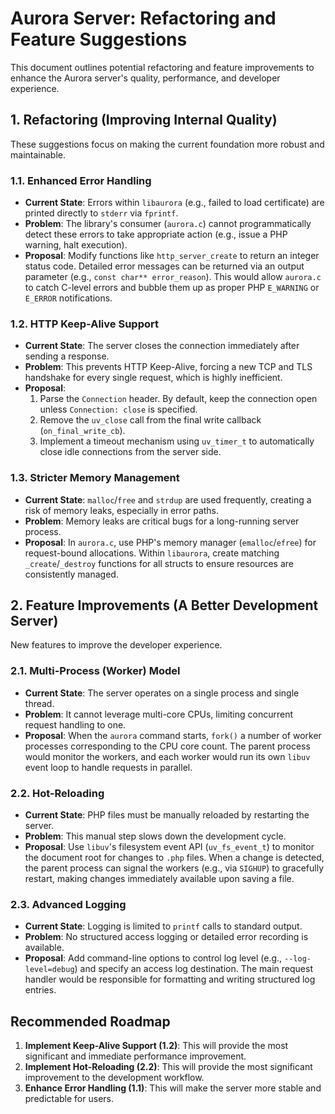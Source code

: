 # Aurora Server: Refactoring and Feature Suggestions

This document outlines potential refactoring and feature improvements to enhance the Aurora server's quality, performance, and developer experience.

## 1. Refactoring (Improving Internal Quality)

These suggestions focus on making the current foundation more robust and maintainable.

### 1.1. Enhanced Error Handling

-   **Current State**: Errors within `libaurora` (e.g., failed to load certificate) are printed directly to `stderr` via `fprintf`.
-   **Problem**: The library's consumer (`aurora.c`) cannot programmatically detect these errors to take appropriate action (e.g., issue a PHP warning, halt execution).
-   **Proposal**: Modify functions like `http_server_create` to return an integer status code. Detailed error messages can be returned via an output parameter (e.g., `const char** error_reason`). This would allow `aurora.c` to catch C-level errors and bubble them up as proper PHP `E_WARNING` or `E_ERROR` notifications.

### 1.2. HTTP Keep-Alive Support

-   **Current State**: The server closes the connection immediately after sending a response.
-   **Problem**: This prevents HTTP Keep-Alive, forcing a new TCP and TLS handshake for every single request, which is highly inefficient.
-   **Proposal**:
    1.  Parse the `Connection` header. By default, keep the connection open unless `Connection: close` is specified.
    2.  Remove the `uv_close` call from the final write callback (`on_final_write_cb`).
    3.  Implement a timeout mechanism using `uv_timer_t` to automatically close idle connections from the server side.

### 1.3. Stricter Memory Management

-   **Current State**: `malloc`/`free` and `strdup` are used frequently, creating a risk of memory leaks, especially in error paths.
-   **Problem**: Memory leaks are critical bugs for a long-running server process.
-   **Proposal**: In `aurora.c`, use PHP's memory manager (`emalloc`/`efree`) for request-bound allocations. Within `libaurora`, create matching `_create`/`_destroy` functions for all structs to ensure resources are consistently managed.

## 2. Feature Improvements (A Better Development Server)

New features to improve the developer experience.

### 2.1. Multi-Process (Worker) Model

-   **Current State**: The server operates on a single process and single thread.
-   **Problem**: It cannot leverage multi-core CPUs, limiting concurrent request handling to one.
-   **Proposal**: When the `aurora` command starts, `fork()` a number of worker processes corresponding to the CPU core count. The parent process would monitor the workers, and each worker would run its own `libuv` event loop to handle requests in parallel.

### 2.2. Hot-Reloading

-   **Current State**: PHP files must be manually reloaded by restarting the server.
-   **Problem**: This manual step slows down the development cycle.
-   **Proposal**: Use `libuv`'s filesystem event API (`uv_fs_event_t`) to monitor the document root for changes to `.php` files. When a change is detected, the parent process can signal the workers (e.g., via `SIGHUP`) to gracefully restart, making changes immediately available upon saving a file.

### 2.3. Advanced Logging

-   **Current State**: Logging is limited to `printf` calls to standard output.
-   **Problem**: No structured access logging or detailed error recording is available.
-   **Proposal**: Add command-line options to control log level (e.g., `--log-level=debug`) and specify an access log destination. The main request handler would be responsible for formatting and writing structured log entries.

## Recommended Roadmap

1.  **Implement Keep-Alive Support (1.2)**: This will provide the most significant and immediate performance improvement.
2.  **Implement Hot-Reloading (2.2)**: This will provide the most significant improvement to the development workflow.
3.  **Enhance Error Handling (1.1)**: This will make the server more stable and predictable for users.
